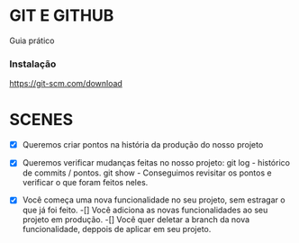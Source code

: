 # GIT E GITHUB
 
Guia prático

### Instalação

https://git-scm.com/download

# SCENES

-[x] Queremos criar pontos na história da produção do nosso projeto
-[x] Queremos verificar mudanças feitas no nosso projeto:
        git log - histórico de commits / pontos.
        git show - Conseguimos revisitar os pontos e verificar o que foram feitos neles.

-[x] Você começa uma nova funcionalidade no seu projeto, sem estragar o que já foi feito.
-[] Você adiciona as novas funcionalidades ao seu projeto em produção.
-[] Você quer deletar a branch da nova funcionalidade, deppois de aplicar em seu projeto.